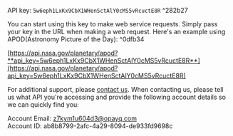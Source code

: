 API key: `5w6eph1LxKx9CbX1WHenSctAlY0cMS5vRcuctE8R` ^282b27

You can start using this key to make web service requests. Simply pass your key in the URL when making a web request. Here's an example using APOD(Astronomy Picture of the Day): ^0dfb34

[https://api.nasa.gov/planetary/apod?**api_key=5w6eph1LxKx9CbX1WHenSctAlY0cMS5vRcuctE8R**](https://api.nasa.gov/planetary/apod?api_key=5w6eph1LxKx9CbX1WHenSctAlY0cMS5vRcuctE8R)

For additional support, please [contact us](mailto:nasa-data@lists.arc.nasa.gov). When contacting us, please tell us what API you're accessing and provide the following account details so we can quickly find you:

Account Email: z7kym1u604d3@opayq.com  
Account ID: ab8b8799-2afc-4a29-8094-de933fd9698c